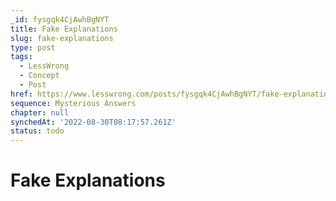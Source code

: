 ```yaml
---
_id: fysgqk4CjAwhBgNYT
title: Fake Explanations
slug: fake-explanations
type: post
tags:
  - LessWrong
  - Concept
  - Post
href: https://www.lesswrong.com/posts/fysgqk4CjAwhBgNYT/fake-explanations
sequence: Mysterious Answers
chapter: null
synchedAt: '2022-08-30T08:17:57.261Z'
status: todo
---
```


# Fake Explanations
